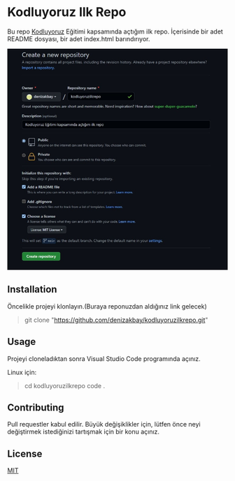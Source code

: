 # Kodluyoruz Ilk Repo

Bu repo [Kodluyoruz](<https://www.kodluyoruz.org/>) Eğitimi kapsamında açtığım ilk repo. İçerisinde bir adet README dosyası, bir adet index.html barındırıyor.

![gorsel](gorsel.jpg)

## Installation

Öncelikle projeyi klonlayın.(Buraya reponuzdan aldığınız link gelecek)

> git clone "https://github.com/denizakbay/kodluyoruzilkrepo.git"

## Usage

Projeyi cloneladıktan sonra Visual Studio Code programında açınız.

Linux için:

> cd kodluyoruzilkrepo
> code .

## Contributing

Pull requestler kabul edilir. Büyük değişiklikler için, lütfen önce neyi değiştirmek istediğinizi tartışmak için bir konu açınız.

## License

[MIT](<https://choosealicense.com/licenses/mit/>)
